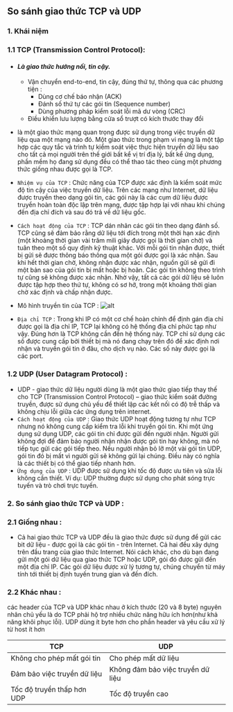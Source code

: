 ﻿## So sánh giao thức TCP và UDP

### 1. Khái niệm

### 1.1 TCP (Transmission Control Protocol): 
 - #### _Là giao thức hướng nối, tin cậy._

	- Vận chuyển end-to-end, tin cậy, đúng thứ tự, thông qua các phương tiện :
		- Dùng cơ chế báo nhận (ACK)
		- Đánh số thứ tự các gói tin (Sequence number)
		- Dùng phương pháp kiểm soát lỗi mã dư vòng (CRC)
	- Điều khiển lưu lượng bằng cửa sổ trượt có kích thước thay đổi
- là một giao thức mạng quan trọng được sử dụng trong việc truyền dữ liệu qua một mạng nào đó. Một giao thức trong phạm vi mạng là một tập hợp các quy tắc và trình tự kiểm soát việc thực hiện truyền dữ liệu sao cho tất cả mọi người trên thế giới bất kể vị trí địa lý, bất kể ứng dụng, phần mềm họ đang sử dụng đều có thể thao tác theo cùng một phương thức giống nhau được gọi là TCP.
- `Nhiệm vụ của TCP` : Chức năng của TCP được xác định là kiểm soát mức độ tin cậy của việc truyền dữ liệu. Trên các mạng như Internet, dữ liệu được truyền theo dạng gói tin, các gói này là các cụm dữ liệu được truyền hoàn toàn độc lập trên mạng, được tập hợp lại với nhau khi chúng đến địa chỉ đích và sau đó trả về dữ liệu gốc.
- `Cách hoạt động của TCP` : TCP dán nhãn các gói tin theo dạng đánh số. TCP cũng sẽ đảm bảo rằng dữ liệu tới đích trong một thời hạn xác định (một khoảng thời gian vài trăm mili giây được gọi là thời gian chờ) và tuân theo một số quy định kỹ thuật khác. Với mỗi gói tin nhận được, thiết bị gửi sẽ được thông báo thông qua một gói được gọi là xác nhận. Sau khi hết thời gian chờ, không nhận được xác nhận, nguồn gửi sẽ gửi đi một bản sao của gói tin bị mất hoặc bị hoãn. Các gói tin không theo trình tự cũng sẽ không được xác nhận. Nhờ vậy, tất cả các gói dữ liệu sẽ luôn được tập hợp theo thứ tự, không có sơ hở, trong một khoảng thời gian chờ xác định và chấp nhận được.
- Mô hình truyền tin của TCP :
![alt](https://i.imgur.com/PWEaAo2.png)
- `Địa chỉ TCP` : Trong khi IP có một cơ chế hoàn chỉnh để định gán địa chỉ được gọi là địa chỉ IP, TCP lại không có hệ thống địa chỉ phức tạp như vậy. Đúng hơn là TCP không cần đến hệ thống này. TCP chỉ sử dụng các số được cung cấp bởi thiết bị mà nó đang chạy trên đó để xác định nơi nhận và truyền gói tin ở đâu, cho dịch vụ nào. Các số này được gọi là các port.
### 1.2 UDP (User Datagram Protocol) :
- UDP - giao thức dữ liệu người dùng là một giao thức giao tiếp thay thế cho TCP (Transmission Control Protocol) – giao thức kiểm soát đường truyền, được sử dụng chủ yếu để thiết lập các kết nối có độ trễ thấp và không chịu lỗi giữa các ứng dụng trên internet.
- `Cách hoạt động của UDP` : Giao thức UDP hoạt động tương tự như TCP nhưng nó không cung cấp kiểm tra lỗi khi truyền gói tin. Khi một ứng dụng sử dụng UDP, các gói tin chỉ được gửi đến người nhận. Người gửi không đợi để đảm bảo người nhận nhận được gói tin hay không, mà nó tiếp tục gửi các gói tiếp theo. Nếu người nhận bỏ lỡ một vài gói tin UDP, gói tin đó bị mất vì người gửi sẽ không gửi lại chúng. Điều này có nghĩa là các thiết bị có thể giao tiếp nhanh hơn.
- `Ứng dụng của UDP` : UDP được sử dụng khi tốc độ được ưu tiên và sửa lỗi không cần thiết. Ví dụ: UDP thường được sử dụng cho phát sóng trực tuyến và trò chơi trực tuyến.

### 2. So sánh giao thức TCP và UDP :
### 2.1 Giống nhau :
 - Cả hai giao thức TCP và UDP đều là giao thức được sử dụng để gửi các bit dữ liệu - được gọi là các gói tin - trên Internet. Cả hai đều xây dựng trên đầu trang của giao thức Internet. Nói cách khác, cho dù bạn đang gửi một gói dữ liệu qua giao thức TCP hoặc UDP, gói đó được gửi đến một địa chỉ IP. Các gói dữ liệu được xử lý tương tự, chúng chuyển từ máy tính tới thiết bị định tuyến trung gian và đến đích.
### 2.2 Khác nhau :
 các header của TCP và UDP khác nhau ở kích thước (20 và 8 byte) nguyên nhân chủ yếu là do TCP phải hộ trợ nhiều chức năng hữu ích hơn(như khả năng khôi phục lỗi). UDP dùng ít byte hơn cho phần header và yêu cầu xử lý từ host ít hơn
 
|TCP|UDP  |
|--|--|
|Không cho phép mất gói tin  | Cho phép mất dữ liệu |
|Đảm bảo việc truyền dữ liệu|Không đảm bảo việc truyền dữ liệu|
|Tốc độ truyền thấp hơn UDP  | Tốc độ truyền cao |





